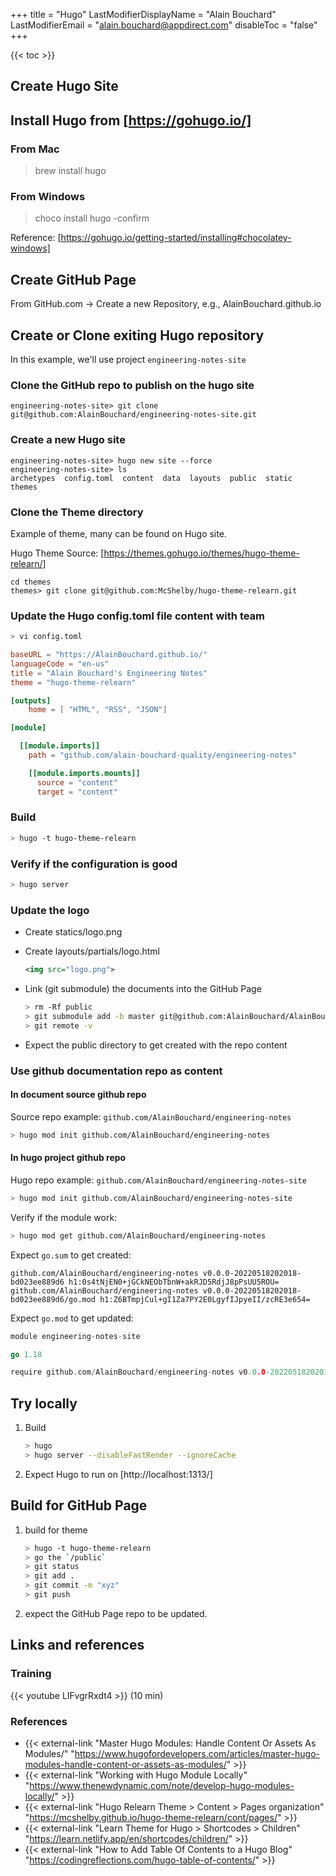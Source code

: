 +++
title = "Hugo"
LastModifierDisplayName = "Alain Bouchard"
LastModifierEmail = "alain.bouchard@appdirect.com"
disableToc = "false"
+++

{{< toc >}}

## Create Hugo Site

## Install Hugo from [https://gohugo.io/]

### From Mac

> brew install hugo

### From Windows

> choco install hugo -confirm

Reference: [https://gohugo.io/getting-started/installing#chocolatey-windows]

## Create GitHub Page

From GitHub.com -> Create a new Repository, e.g., AlainBouchard.github.io

## Create or Clone exiting Hugo repository

In this example, we'll use project `engineering-notes-site`

### Clone the GitHub repo to publish on the hugo site

```text
engineering-notes-site> git clone git@github.com:AlainBouchard/engineering-notes-site.git
```

### Create a new Hugo site

```text
engineering-notes-site> hugo new site --force
engineering-notes-site> ls
archetypes  config.toml  content  data  layouts  public  static  themes
```

### Clone the Theme directory

Example of theme, many can be found on Hugo site.

Hugo Theme Source: [https://themes.gohugo.io/themes/hugo-theme-relearn/]

```text
cd themes
themes> git clone git@github.com:McShelby/hugo-theme-relearn.git
```

### Update the Hugo config.toml file content with team

```bash
> vi config.toml
```

```toml
baseURL = "https://AlainBouchard.github.io/"
languageCode = "en-us"
title = "Alain Bouchard's Engineering Notes"
theme = "hugo-theme-relearn"

[outputs]
    home = [ "HTML", "RSS", "JSON"]

[module]

  [[module.imports]]
    path = "github.com/alain-bouchard-quality/engineering-notes"

    [[module.imports.mounts]]
      source = "content"
      target = "content"
```

### Build

```bash
> hugo -t hugo-theme-relearn
```

### Verify if the configuration is good

``` bash
> hugo server
```

### Update the logo

- Create statics/logo.png
- Create layouts/partials/logo.html

  ```xml
  <img src="logo.png">
  ```

- Link (git submodule) the documents into the GitHub Page

  ```bash
  > rm -Rf public
  > git submodule add -b master git@github.com:AlainBouchard/AlainBouchard.github.io.git public
  > git remote -v
  ```

- Expect the public directory to get created with the repo content

### Use github documentation repo as content

#### In document source github repo

Source repo example: `github.com/AlainBouchard/engineering-notes`

```bash
> hugo mod init github.com/AlainBouchard/engineering-notes
```

#### In hugo project github repo

Hugo repo example: `github.com/AlainBouchard/engineering-notes-site`

```bash
> hugo mod init github.com/AlainBouchard/engineering-notes-site
```

Verify if the module work:

```bash
> hugo mod get github.com/AlainBouchard/engineering-notes
```

Expect `go.sum` to get created:

```script
github.com/AlainBouchard/engineering-notes v0.0.0-20220518202018-bd023ee889d6 h1:0s4tNjEN0+jGCkNEObTbnW+akRJD5RdjJ8pPsUU5ROU=
github.com/AlainBouchard/engineering-notes v0.0.0-20220518202018-bd023ee889d6/go.mod h1:Z6BTmpjCul+gI1Za7PY2E0LgyfIJpyeII/zcRE3e654=
```

Expect `go.mod` to get updated:

```go
module engineering-notes-site

go 1.18

require github.com/AlainBouchard/engineering-notes v0.0.0-20220518202018-bd023ee889d6 // indirect
```

## Try locally

1. Build

    ```bash
    > hugo
    > hugo server --disableFastRender --ignoreCache
    ```

1. Expect Hugo to run on [http://localhost:1313/]

## Build for GitHub Page

1. build for theme

    ```bash
    > hugo -t hugo-theme-relearn
    > go the `/public`
    > git status
    > git add .
    > git commit -m "xyz"
    > git push
    ```

1. expect the GitHub Page repo to be updated.

## Links and references

### Training

{{< youtube LIFvgrRxdt4 >}} (10 min)

### References

- {{< external-link "Master Hugo Modules: Handle Content Or Assets As Modules/" "https://www.hugofordevelopers.com/articles/master-hugo-modules-handle-content-or-assets-as-modules/" >}}
- {{< external-link "Working with Hugo Module Locally" "https://www.thenewdynamic.com/note/develop-hugo-modules-locally/" >}}
- {{< external-link "Hugo Relearn Theme > Content > Pages organization" "https://mcshelby.github.io/hugo-theme-relearn/cont/pages/" >}}
- {{< external-link "Learn Theme for Hugo > Shortcodes > Children" "https://learn.netlify.app/en/shortcodes/children/" >}}
- {{< external-link "How to Add Table Of Contents to a Hugo Blog" "https://codingreflections.com/hugo-table-of-contents/" >}}
